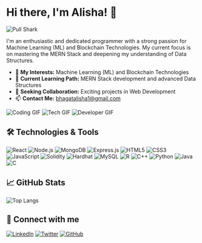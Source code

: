 # Hi there, I'm Alisha! 👋

![Pull Shark](https://img.shields.io/badge/Pull%20Shark-blue)

I'm an enthusiastic and dedicated programmer with a strong passion for Machine Learning (ML) and Blockchain Technologies. My current focus is on mastering the MERN Stack and deepening my understanding of Data Structures.

- 👀 **My Interests:** Machine Learning (ML) and Blockchain Technologies
- 🌱 **Current Learning Path:** MERN Stack development and advanced Data Structures
- 💞️ **Seeking Collaboration:** Exciting projects in Web Development
- 📫 **Contact Me:** [bhagatalisha1@gmail.com](mailto:bhagatalisha1@gmail.com)

![Coding GIF](https://media.giphy.com/media/ZG718uJ5i4vN0qh3Zl/giphy.gif)
![Tech GIF](https://media.giphy.com/media/3oKIPnAiaMCws8nOsE/giphy.gif)
![Developer GIF](https://media.giphy.com/media/3ov9jX4x4PtBhjDArS/giphy.gif)

## 🛠️ Technologies & Tools

![React](https://img.shields.io/badge/-React-20232A?logo=react&logoColor=61DAFB)
![Node.js](https://img.shields.io/badge/-Node.js-339933?logo=node.js&logoColor=white)
![MongoDB](https://img.shields.io/badge/-MongoDB-47A248?logo=mongodb&logoColor=white)
![Express.js](https://img.shields.io/badge/-Express.js-000000?logo=express&logoColor=white)
![HTML5](https://img.shields.io/badge/-HTML5-E34F26?logo=html5&logoColor=white)
![CSS3](https://img.shields.io/badge/-CSS3-1572B6?logo=css3&logoColor=white)
![JavaScript](https://img.shields.io/badge/-JavaScript-F7DF1E?logo=javascript&logoColor=black)
![Solidity](https://img.shields.io/badge/-Solidity-363636?logo=solidity&logoColor=white)
![Hardhat](https://img.shields.io/badge/-Hardhat-F4A460?logo=hardhat&logoColor=black)
![MySQL](https://img.shields.io/badge/-MySQL-4479A1?logo=mysql&logoColor=white)
![R](https://img.shields.io/badge/-R-276DC3?logo=r&logoColor=white)
![C++](https://img.shields.io/badge/-C++-00599C?logo=cplusplus&logoColor=white)
![Python](https://img.shields.io/badge/-Python-3776AB?logo=python&logoColor=white)
![Java](https://img.shields.io/badge/-Java-007396?logo=java&logoColor=white)
![C](https://img.shields.io/badge/-C-A8B9CC?logo=c&logoColor=white)

## 📈 GitHub Stats

![Top Langs](https://github-readme-stats.vercel.app/api/top-langs/?username=itsAlisha&layout=compact&theme=radical)

## 🔗 Connect with me

[![LinkedIn](https://img.shields.io/badge/-LinkedIn-0077B5?logo=linkedin&logoColor=white)](https://www.linkedin.com/in/alisha-0ba8ab278/)
[![Twitter](https://img.shields.io/badge/-Twitter-1DA1F2?logo=twitter&logoColor=white)](https://x.com/bhagatalisha1)
[![GitHub](https://img.shields.io/badge/-GitHub-181717?logo=github&logoColor=white)](https://github.com/itsAlisha)
